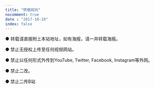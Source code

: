 ```yaml
---
title: "转载规则"
nocomment: true
date : "2017-10-10"
index: false
---
```




● 转载请直接附上本站地址，如有海报，请一并转载海报。

● 禁止无授权上传至任何视频网站。

● 禁止以任何形式外传到YouTube, Twitter, Facebook, Instagram等外网。

● 禁止二改。

● 禁止二传B站
